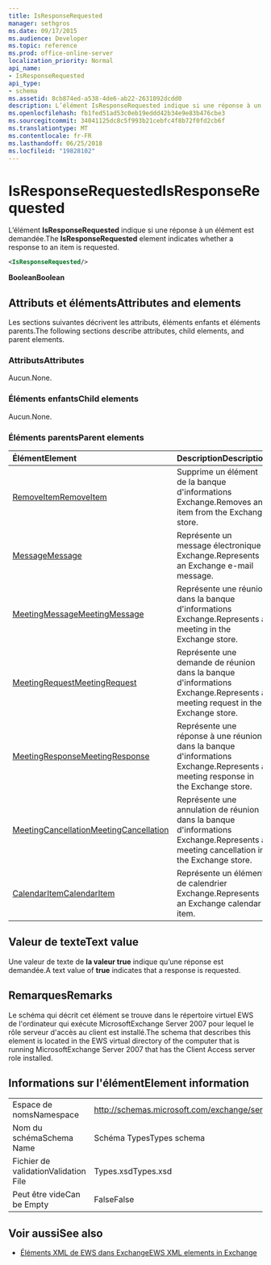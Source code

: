 ```yaml
---
title: IsResponseRequested
manager: sethgros
ms.date: 09/17/2015
ms.audience: Developer
ms.topic: reference
ms.prod: office-online-server
localization_priority: Normal
api_name:
- IsResponseRequested
api_type:
- schema
ms.assetid: 8cb874ed-a538-4de6-ab22-2631092dcdd0
description: L’élément IsResponseRequested indique si une réponse à un élément est demandée.
ms.openlocfilehash: fb1fed51ad53c0eb19eddd42b34e9e83b476cbe3
ms.sourcegitcommit: 34041125dc8c5f993b21cebfc4f8b72f0fd2cb6f
ms.translationtype: MT
ms.contentlocale: fr-FR
ms.lasthandoff: 06/25/2018
ms.locfileid: "19828102"
---
```

# <a name="isresponserequested"></a><span data-ttu-id="15f0d-103">IsResponseRequested</span><span class="sxs-lookup"><span data-stu-id="15f0d-103">IsResponseRequested</span></span>

<span data-ttu-id="15f0d-104">L’élément **IsResponseRequested** indique si une réponse à un élément est demandée.</span><span class="sxs-lookup"><span data-stu-id="15f0d-104">The **IsResponseRequested** element indicates whether a response to an item is requested.</span></span> 
  
```xml
<IsResponseRequested/>
```

 <span data-ttu-id="15f0d-105">**Boolean**</span><span class="sxs-lookup"><span data-stu-id="15f0d-105">**Boolean**</span></span>
## <a name="attributes-and-elements"></a><span data-ttu-id="15f0d-106">Attributs et éléments</span><span class="sxs-lookup"><span data-stu-id="15f0d-106">Attributes and elements</span></span>

<span data-ttu-id="15f0d-107">Les sections suivantes décrivent les attributs, éléments enfants et éléments parents.</span><span class="sxs-lookup"><span data-stu-id="15f0d-107">The following sections describe attributes, child elements, and parent elements.</span></span>
  
### <a name="attributes"></a><span data-ttu-id="15f0d-108">Attributs</span><span class="sxs-lookup"><span data-stu-id="15f0d-108">Attributes</span></span>

<span data-ttu-id="15f0d-109">Aucun.</span><span class="sxs-lookup"><span data-stu-id="15f0d-109">None.</span></span>
  
### <a name="child-elements"></a><span data-ttu-id="15f0d-110">Éléments enfants</span><span class="sxs-lookup"><span data-stu-id="15f0d-110">Child elements</span></span>

<span data-ttu-id="15f0d-111">Aucun.</span><span class="sxs-lookup"><span data-stu-id="15f0d-111">None.</span></span>
  
### <a name="parent-elements"></a><span data-ttu-id="15f0d-112">Éléments parents</span><span class="sxs-lookup"><span data-stu-id="15f0d-112">Parent elements</span></span>

|<span data-ttu-id="15f0d-113">**Élément**</span><span class="sxs-lookup"><span data-stu-id="15f0d-113">**Element**</span></span>|<span data-ttu-id="15f0d-114">**Description**</span><span class="sxs-lookup"><span data-stu-id="15f0d-114">**Description**</span></span>|
|:-----|:-----|
|[<span data-ttu-id="15f0d-115">RemoveItem</span><span class="sxs-lookup"><span data-stu-id="15f0d-115">RemoveItem</span></span>](removeitem.md) <br/> |<span data-ttu-id="15f0d-116">Supprime un élément de la banque d'informations Exchange.</span><span class="sxs-lookup"><span data-stu-id="15f0d-116">Removes an item from the Exchange store.</span></span>  <br/> |
|[<span data-ttu-id="15f0d-117">Message</span><span class="sxs-lookup"><span data-stu-id="15f0d-117">Message</span></span>](message-ex15websvcsotherref.md) <br/> |<span data-ttu-id="15f0d-118">Représente un message électronique Exchange.</span><span class="sxs-lookup"><span data-stu-id="15f0d-118">Represents an Exchange e-mail message.</span></span>  <br/> |
|[<span data-ttu-id="15f0d-119">MeetingMessage</span><span class="sxs-lookup"><span data-stu-id="15f0d-119">MeetingMessage</span></span>](meetingmessage.md) <br/> |<span data-ttu-id="15f0d-120">Représente une réunion dans la banque d'informations Exchange.</span><span class="sxs-lookup"><span data-stu-id="15f0d-120">Represents a meeting in the Exchange store.</span></span>  <br/> |
|[<span data-ttu-id="15f0d-121">MeetingRequest</span><span class="sxs-lookup"><span data-stu-id="15f0d-121">MeetingRequest</span></span>](meetingrequest.md) <br/> |<span data-ttu-id="15f0d-122">Représente une demande de réunion dans la banque d'informations Exchange.</span><span class="sxs-lookup"><span data-stu-id="15f0d-122">Represents a meeting request in the Exchange store.</span></span>  <br/> |
|[<span data-ttu-id="15f0d-123">MeetingResponse</span><span class="sxs-lookup"><span data-stu-id="15f0d-123">MeetingResponse</span></span>](meetingresponse.md) <br/> |<span data-ttu-id="15f0d-124">Représente une réponse à une réunion dans la banque d'informations Exchange.</span><span class="sxs-lookup"><span data-stu-id="15f0d-124">Represents a meeting response in the Exchange store.</span></span>  <br/> |
|[<span data-ttu-id="15f0d-125">MeetingCancellation</span><span class="sxs-lookup"><span data-stu-id="15f0d-125">MeetingCancellation</span></span>](meetingcancellation.md) <br/> |<span data-ttu-id="15f0d-126">Représente une annulation de réunion dans la banque d'informations Exchange.</span><span class="sxs-lookup"><span data-stu-id="15f0d-126">Represents a meeting cancellation in the Exchange store.</span></span>  <br/> |
|[<span data-ttu-id="15f0d-127">CalendarItem</span><span class="sxs-lookup"><span data-stu-id="15f0d-127">CalendarItem</span></span>](calendaritem.md) <br/> |<span data-ttu-id="15f0d-128">Représente un élément de calendrier Exchange.</span><span class="sxs-lookup"><span data-stu-id="15f0d-128">Represents an Exchange calendar item.</span></span>  <br/> |
   
## <a name="text-value"></a><span data-ttu-id="15f0d-129">Valeur de texte</span><span class="sxs-lookup"><span data-stu-id="15f0d-129">Text value</span></span>

<span data-ttu-id="15f0d-130">Une valeur de texte de **la valeur true** indique qu’une réponse est demandée.</span><span class="sxs-lookup"><span data-stu-id="15f0d-130">A text value of **true** indicates that a response is requested.</span></span> 
  
## <a name="remarks"></a><span data-ttu-id="15f0d-131">Remarques</span><span class="sxs-lookup"><span data-stu-id="15f0d-131">Remarks</span></span>

<span data-ttu-id="15f0d-132">Le schéma qui décrit cet élément se trouve dans le répertoire virtuel EWS de l'ordinateur qui exécute MicrosoftExchange Server 2007 pour lequel le rôle serveur d'accès au client est installé.</span><span class="sxs-lookup"><span data-stu-id="15f0d-132">The schema that describes this element is located in the EWS virtual directory of the computer that is running MicrosoftExchange Server 2007 that has the Client Access server role installed.</span></span>
  
## <a name="element-information"></a><span data-ttu-id="15f0d-133">Informations sur l'élément</span><span class="sxs-lookup"><span data-stu-id="15f0d-133">Element information</span></span>

|||
|:-----|:-----|
|<span data-ttu-id="15f0d-134">Espace de noms</span><span class="sxs-lookup"><span data-stu-id="15f0d-134">Namespace</span></span>  <br/> |http://schemas.microsoft.com/exchange/services/2006/types  <br/> |
|<span data-ttu-id="15f0d-135">Nom du schéma</span><span class="sxs-lookup"><span data-stu-id="15f0d-135">Schema Name</span></span>  <br/> |<span data-ttu-id="15f0d-136">Schéma Types</span><span class="sxs-lookup"><span data-stu-id="15f0d-136">Types schema</span></span>  <br/> |
|<span data-ttu-id="15f0d-137">Fichier de validation</span><span class="sxs-lookup"><span data-stu-id="15f0d-137">Validation File</span></span>  <br/> |<span data-ttu-id="15f0d-138">Types.xsd</span><span class="sxs-lookup"><span data-stu-id="15f0d-138">Types.xsd</span></span>  <br/> |
|<span data-ttu-id="15f0d-139">Peut être vide</span><span class="sxs-lookup"><span data-stu-id="15f0d-139">Can be Empty</span></span>  <br/> |<span data-ttu-id="15f0d-140">False</span><span class="sxs-lookup"><span data-stu-id="15f0d-140">False</span></span>  <br/> |
   
## <a name="see-also"></a><span data-ttu-id="15f0d-141">Voir aussi</span><span class="sxs-lookup"><span data-stu-id="15f0d-141">See also</span></span>



- [<span data-ttu-id="15f0d-142">Éléments XML de EWS dans Exchange</span><span class="sxs-lookup"><span data-stu-id="15f0d-142">EWS XML elements in Exchange</span></span>](ews-xml-elements-in-exchange.md)

